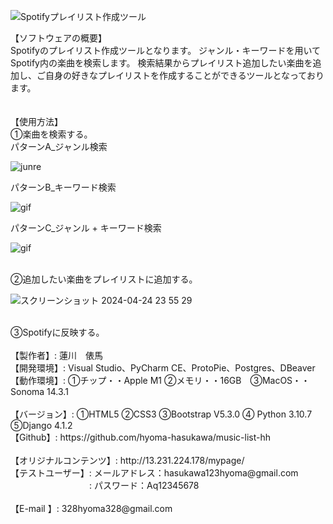 ![Spotifyプレイリスト作成ツール](https://github.com/hyoma-hasukawa/music-list-hh/assets/116575053/12c4cea9-7173-4b53-b040-93e8e16a1562)
<br>
<div>【ソフトウェアの概要】<div>
<div>Spotifyのプレイリスト作成ツールとなります。
ジャンル・キーワードを用いてSpotify内の楽曲を検索します。
検索結果からプレイリスト追加したい楽曲を追加し、ご自身の好きなプレイリストを作成することができるツールとなっております。</div>
<br>
<br>
【使用方法】
<br>
<div>①楽曲を検索する。</div>
<div>パターンA_ジャンル検索</div>

![junre](https://github.com/hyoma-hasukawa/music-list-hh/assets/116575053/f199ed8a-0a9c-47ab-8251-6fdd20ac5021)
<br>
<div>パターンB_キーワード検索</div>

![gif](https://github.com/hyoma-hasukawa/music-list-hh/assets/116575053/117fb708-9aa8-4d55-9a96-9cd524997a17)
<br>
<div>パターンC_ジャンル + キーワード検索</div>

![gif](https://github.com/hyoma-hasukawa/music-list-hh/assets/116575053/3ffc3b4d-4d9d-43cc-99b5-2423c9e11d3a)
<br>
<br>
<div>②追加したい楽曲をプレイリストに追加する。</div>

![スクリーンショット 2024-04-24 23 55 29](https://github.com/hyoma-hasukawa/music-list-hh/assets/116575053/0feb2b2a-8101-432e-9a94-c69ef4f6ff34)
<br>
<br>
<div>③Spotifyに反映する。</div>
<br>
<div>【製作者】: 蓮川　俵馬</div>
<div>【開発環境】: Visual Studio、PyCharm CE、ProtoPie、Postgres、DBeaver</div>
<div>【動作環境】: ①チップ・・Apple M1 ②メモリ・・16GB　③MacOS・・Sonoma 14.3.1</div>
<br>
<div>【バージョン】: ①HTML5  ②CSS3 ③Bootstrap V5.3.0 ④ Python 3.10.7 ⑤Django 4.1.2</div>
<div>【Github】: https://github.com/hyoma-hasukawa/music-list-hh</div>
<br>
<div>【オリジナルコンテンツ】: http://13.231.224.178/mypage/</div>
<div>【テストユーザー】: メールアドレス：hasukawa123hyoma@gmail.com</div>
<div>　　　　　　　　　: パスワード：Aq12345678</div>
<br>
<div>【E-mail 】: 328hyoma328@gmail.com</div>
